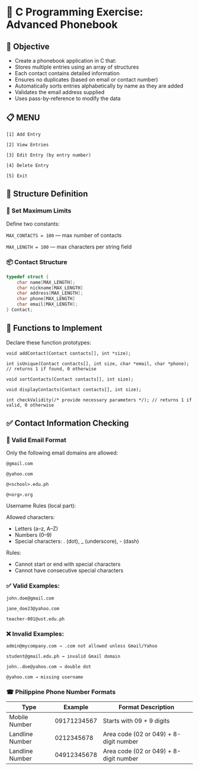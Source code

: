 # 📱 C Programming Exercise: Advanced Phonebook
## 🎯 Objective
- Create a phonebook application in C that:
- Stores multiple entries using an array of structures
- Each contact contains detailed information
- Ensures no duplicates (based on email or contact number)
- Automatically sorts entries alphabetically by name as they are added
- Validates the email address supplied
- Uses pass-by-reference to modify the data

## 📋 MENU
`[1] Add Entry`

`[2] View Entries`

`[3] Edit Entry (by entry number)`

`[4] Delete Entry` 

`[5] Exit`  

## 🧱 Structure Definition
### 🔢 Set Maximum Limits
Define two constants:

`MAX_CONTACTS = 100` — max number of contacts

`MAX_LENGTH = 100` — max characters per string field

### 📦 Contact Structure
```c
typedef struct {
    char name[MAX_LENGTH];
    char nickname[MAX_LENGTH]
    char address[MAX_LENGTH];
    char phone[MAX_LENGTH]
    char email[MAX_LENGTH];
} Contact;
```

## 🧠 Functions to Implement 
Declare these function prototypes:

`void addContact(Contact contacts[], int *size);`

`int isUnique(Contact contacts[], int size, char *email, char *phone); // returns 1 if found, 0 otherwise`

`void sortContacts(Contact contacts[], int size);`

`void displayContacts(Contact contacts[], int size);`

`int checkValidity(/* provide necessary parameters */); // returns 1 if valid, 0 otherwise`

## ✅ Contact Information Checking
### 📧 Valid Email Format
Only the following email domains are allowed:

`@gmail.com`

`@yahoo.com`

`@<school>.edu.ph`

`@<org>.org`

Username Rules (local part):

Allowed characters:
- Letters (a–z, A–Z)
- Numbers (0–9)
- Special characters: . (dot), _ (underscore), - (dash)

Rules:
- Cannot start or end with special characters
- Cannot have consecutive special characters

### ✅ Valid Examples:
`john.doe@gmail.com`

`jane_doe23@yahoo.com`

`teacher-001@ust.edu.ph`

### ❌ Invalid Examples:
`admin@mycompany.com → .com not allowed unless Gmail/Yahoo`

`student@gmail.edu.ph → invalid Gmail domain`

`john..doe@yahoo.com → double dot`

`@yahoo.com → missing username`

### ☎ Philippine Phone Number Formats

| **Type**  | **Example** | **Format Description** |
| --- | --- | --- 
| Mobile Number  | 09171234567  | Starts with 09 + 9 digits
| Landline Number  | 0212345678  | Area code (02 or 049) + 8-digit number
| Landline Number  | 04912345678  | Area code (02 or 049) + 8-digit number
